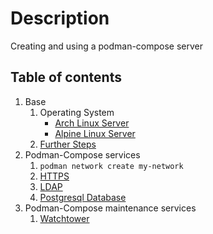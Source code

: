 # Description

Creating and using a podman-compose server

## Table of contents

1. Base
    1. Operating System
        - [Arch Linux Server](base/operating-system/linux/arch/README.md)
        - [Alpine Linux Server](base/operating-system/linux/alpine/README.md)
    1. [Further Steps](base/further-steps/README.md)
1. Podman-Compose services
    1. `podman network create my-network`
    2. [HTTPS](docker-container/services/https/README.md)
    3. [LDAP](docker-container/services/ldap/README.md)
    4. [Postgresql Database](docker-container/services/db-postgresql/README.md)
1. Podman-Compose maintenance services
    1. [Watchtower](docker-container/maintenance/watchtower/README.md)
